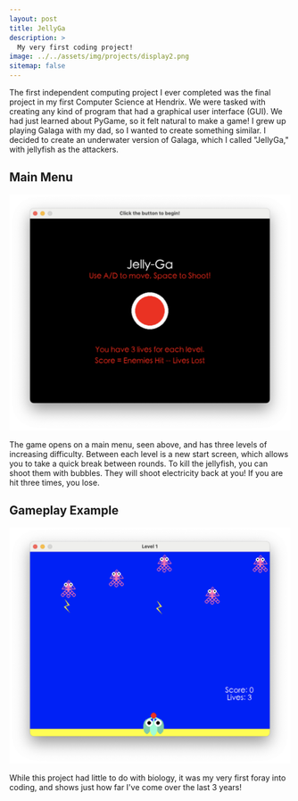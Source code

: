 ```yaml
---
layout: post
title: JellyGa
description: >
  My very first coding project!
image: ../../assets/img/projects/display2.png
sitemap: false
---
```


The first independent computing project I ever completed was the final project in my first Computer Science 
at Hendrix. We were tasked with creating any kind of program that had a graphical user interface (GUI). We had just learned 
about PyGame, so it felt natural to make a game! I grew up playing Galaga with my dad, so I wanted to create something similar.
I decided to create an underwater version of Galaga, which I called "JellyGa," with jellyfish as the attackers. 

## Main Menu
![image](../../assets/img/projects/menu.png)

The game opens on a main menu, seen above, and has three levels of increasing difficulty. Between each level is a new start screen,
which allows you to take a quick break between rounds. To kill the jellyfish, you can shoot them with bubbles. They will
shoot electricity back at you! If you are hit three times, you lose. 

## Gameplay Example
![image2](../../assets/img/projects/gameplay.png)

While this project had little to do with biology, it was my very first foray into coding, and shows just how far I've come
over the last 3 years!




